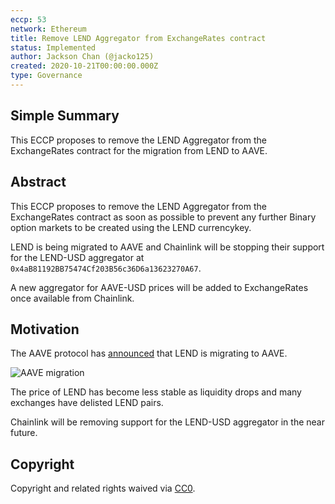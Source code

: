 ```yaml
---
eccp: 53
network: Ethereum
title: Remove LEND Aggregator from ExchangeRates contract
status: Implemented
author: Jackson Chan (@jacko125)
created: 2020-10-21T00:00:00.000Z
type: Governance
---
```


## Simple Summary

<!--"If you can't explain it simply, you don't understand it well enough." Provide a simplified and layman-accessible explanation of the ECCP.-->

This ECCP proposes to remove the LEND Aggregator from the ExchangeRates contract for the migration from LEND to AAVE.

## Abstract

<!--A short (~200 word) description of the variable change proposed.-->

This ECCP proposes to remove the LEND Aggregator from the ExchangeRates contract as soon as possible to prevent any further Binary option markets to be created using the LEND currencykey.

LEND is being migrated to AAVE and Chainlink will be stopping their support for the LEND-USD aggregator at `0x4aB81192BB75474Cf203B56c36D6a13623270A67`.

A new aggregator for AAVE-USD prices will be added to ExchangeRates once available from Chainlink.

## Motivation

<!--The motivation is critical for ECCPs that want to update variables within Elysian. It should clearly explain why the existing variable is not incentive aligned. ECCP submissions without sufficient motivation may be rejected outright.-->

The AAVE protocol has [announced](https://medium.com/aave/september-update-governance-on-mainnet-first-aip-vote-token-migration-in-the-works-b5b8c6a67d46) that LEND is migrating to AAVE.

![AAVE migration](https://miro.medium.com/max/1540/1*rXMTocoxhnub_EbXXvYMBw.png)

The price of LEND has become less stable as liquidity drops and many exchanges have delisted LEND pairs.

Chainlink will be removing support for the LEND-USD aggregator in the near future.

## Copyright

Copyright and related rights waived via [CC0](https://creativecommons.org/publicdomain/zero/1.0/).
